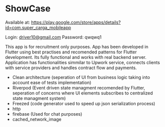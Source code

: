 # ShowCase
Available at: https://play.google.com/store/apps/details?id=com.super_carga_mobileapp

Login: driver10@gmail.com 
Password: qwqwq1

This app is for recruitment only purposes. App has been developed in Flutter using best practises and recomended patterns for Flutter development. Its fully functional and works with real backend server. Application has functionalities simmilar to Upwork service, connects clients with service providers and handles contract flow and payments.

- Clean architecture (seperation of UI from business logic taking into account ease of tests implementation)
- Riverpod (Event driven state managment recomended by Flutter, seperation of concerns where UI elements subscribes to centralized state managment system)
- Freezed (code generator used to speed up json serialization process)
- http
- firebase (Used for chat purposes)
- cached_network_image
